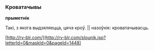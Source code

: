 ### Кроватачывы
**прыметнік**

Такі, з якога выдзяляецца, цячэ кроў. || назоўнік: кроватачывасць.

<a rel="author">[http://rv-blr.com/](http://rv-blr.com/slounik.jsp?letterId=0&maskId=0&pageId=1448)</a>
